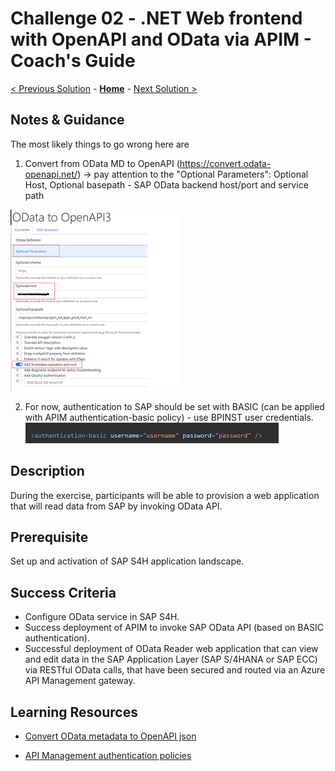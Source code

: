 # Challenge 02 - .NET Web frontend with OpenAPI and OData via APIM - Coach's Guide 

[< Previous Solution](./Solution-01.md) - **[Home](./README.md)** - [Next Solution >](./Solution-03.md)

## Notes & Guidance

The most likely things to go wrong here are

1. Convert from OData MD to OpenAPI (https://convert.odata-openapi.net/) -> pay attention to the "Optional Parameters": Optional Host, Optional basepath - SAP OData backend host/port and service path

![OData Converter](../images/OData-Converter.png)

2. For now, authentication to SAP should be set with BASIC (can be applied with APIM authentication-basic policy) - use BPINST user credentials. 
![APIM Basic-Auth policy](../images/APIM-Basic.png)

## Description

During the exercise, participants will be able to provision a web application that will read data from SAP by invoking OData API.

## Prerequisite

Set up and activation of SAP S4H application landscape.
 
## Success Criteria
- Configure OData service in SAP S4H.
- Success deployment of APIM to invoke SAP OData API (based on BASIC authentication).
- Successful deployment of OData Reader web application that can view and edit data in the SAP Application Layer (SAP S/4HANA or SAP ECC) via RESTful OData calls, that have been secured and routed via an Azure API Management gateway.

 
## Learning Resources

- [Convert OData metadata to OpenAPI json](https://docs.microsoft.com/en-us/azure/api-management/sap-api#convert-odata-metadata-to-openapi-json)

- [API Management authentication policies](https://learn.microsoft.com/en-us/azure/api-management/api-management-authentication-policies)
